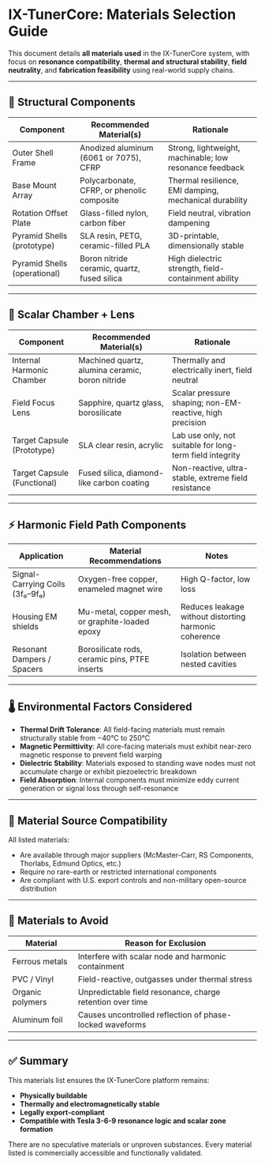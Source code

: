 # IX-TunerCore: Materials Selection Guide

This document details **all materials used** in the IX-TunerCore system, with focus on **resonance compatibility**, **thermal and structural stability**, **field neutrality**, and **fabrication feasibility** using real-world supply chains.

---

## 🔩 Structural Components

| Component                          | Recommended Material(s)                          | Rationale                                                 |
|------------------------------------|--------------------------------------------------|------------------------------------------------------------|
| Outer Shell Frame                  | Anodized aluminum (6061 or 7075), CFRP           | Strong, lightweight, machinable; low resonance feedback    |
| Base Mount Array                   | Polycarbonate, CFRP, or phenolic composite       | Thermal resilience, EMI damping, mechanical durability     |
| Rotation Offset Plate              | Glass-filled nylon, carbon fiber                 | Field neutral, vibration dampening                        |
| Pyramid Shells (prototype)         | SLA resin, PETG, ceramic-filled PLA              | 3D-printable, dimensionally stable                        |
| Pyramid Shells (operational)       | Boron nitride ceramic, quartz, fused silica      | High dielectric strength, field-containment ability        |

---

## 🎯 Scalar Chamber + Lens

| Component                          | Recommended Material(s)                          | Rationale                                                 |
|------------------------------------|--------------------------------------------------|------------------------------------------------------------|
| Internal Harmonic Chamber          | Machined quartz, alumina ceramic, boron nitride  | Thermally and electrically inert, field neutral            |
| Field Focus Lens                   | Sapphire, quartz glass, borosilicate             | Scalar pressure shaping; non-EM-reactive, high precision   |
| Target Capsule (Prototype)         | SLA clear resin, acrylic                         | Lab use only, not suitable for long-term field integrity   |
| Target Capsule (Functional)        | Fused silica, diamond-like carbon coating        | Non-reactive, ultra-stable, extreme field resistance       |

---

## ⚡ Harmonic Field Path Components

| Application                         | Material Recommendations                        | Notes                                                    |
|-------------------------------------|--------------------------------------------------|----------------------------------------------------------|
| Signal-Carrying Coils (3f₀–9f₀)     | Oxygen-free copper, enameled magnet wire         | High Q-factor, low loss                                  |
| Housing EM shields                  | Mu-metal, copper mesh, or graphite-loaded epoxy  | Reduces leakage without distorting harmonic coherence    |
| Resonant Dampers / Spacers          | Borosilicate rods, ceramic pins, PTFE inserts     | Isolation between nested cavities                        |

---

## 🌡️ Environmental Factors Considered

- **Thermal Drift Tolerance**: All field-facing materials must remain structurally stable from −40°C to 250°C  
- **Magnetic Permittivity**: All core-facing materials must exhibit near-zero magnetic response to prevent field warping  
- **Dielectric Stability**: Materials exposed to standing wave nodes must not accumulate charge or exhibit piezoelectric breakdown  
- **Field Absorption**: Internal components must minimize eddy current generation or signal loss through self-resonance

---

## 🔬 Material Source Compatibility

All listed materials:
- Are available through major suppliers (McMaster-Carr, RS Components, Thorlabs, Edmund Optics, etc.)  
- Require no rare-earth or restricted international components  
- Are compliant with U.S. export controls and non-military open-source distribution  

---

## 🚫 Materials to Avoid

| Material           | Reason for Exclusion                                          |
|--------------------|---------------------------------------------------------------|
| Ferrous metals     | Interfere with scalar node and harmonic containment           |
| PVC / Vinyl        | Field-reactive, outgasses under thermal stress                |
| Organic polymers   | Unpredictable field resonance, charge retention over time     |
| Aluminum foil      | Causes uncontrolled reflection of phase-locked waveforms      |

---

## ✅ Summary

This materials list ensures the IX-TunerCore platform remains:
- **Physically buildable**
- **Thermally and electromagnetically stable**
- **Legally export-compliant**
- **Compatible with Tesla 3-6-9 resonance logic and scalar zone formation**

There are no speculative materials or unproven substances. Every material listed is commercially accessible and functionally validated.
